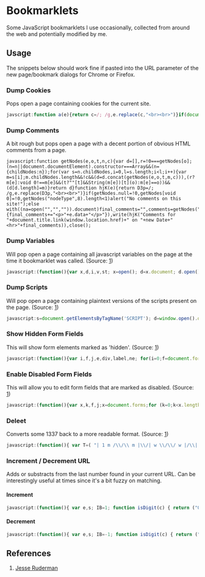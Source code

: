 # Bookmarklets
Some JavaScript bookmarklets I use occasionally, collected from around the web and potentially modified by me.

## Usage
The snippets below should work fine if pasted into the URL parameter of the new page/bookmark dialogs for Chrome or Firefox.

### Dump Cookies
Pops open a page containing cookies for the current site.
```javascript
javscript:function a(e){return c=/; /g,e.replace(c,"<br><br>")}if(document.cookie="",document.cookie.length<1)alert("No cookie from this site!");else with((na=open("","","")).document)write(a("Cookies for "+document.title.link(window.location.href)+" on "+new Date+"<hr>"+document.cookie)),close();
```


### Dump Comments
A bit rough but pops open a page with a decent portion of obvious HTML comments from a page.
```javacsript
javascript:function getNodes(e,o,t,n,c){var d=[],r=!0===getNodes[o];(n=n||document.documentElement).constructor===Array&&(n={childNodes:n});for(var s=n.childNodes,i=0,l=s.length;i<l;i++){var m=s[i];m.childNodes.length&&!c&&(d=d.concat(getNodes(e,o,t,m,c))),(r?m[e]:void 0!==m[e]&&(t?""[t]&&String(m[e])[t](o):m[e]==o))&&(d[d.length]=m)}return d}function hjK(e){return D3p=/; /g,e.replace(D3p,"<br><br>")}if(getNodes.null=!0,getNodes[void 0]=!0,getNodes("nodeType",8).length<1)alert("No comments on this site!");else with((na=open("","","")).document)final_comments="",comments=getNodes("nodeType",8),comments.forEach(function(e){final_comments+="<p>"+e.data+"</p>"}),write(hjK("Comments for "+document.title.link(window.location.href)+" on "+new Date+"<hr>"+final_comments)),close();
```

### Dump Variables
Will pop open a page containing all javascript variables on the page at the time it bookmarklet was called. (Source: [1](#references))
```javascript
javascript:(function(){var x,d,i,v,st; x=open(); d=x.document; d.open(); function hE(s){s=s.replace(/&/g,"&amp;");s=s.replace(/>/g,"&gt;");s=s.replace(/</g,"&lt;");return s;} d.write("<style>td{vertical-align:top; white-space:pre; } table,td,th { border: 1px solid #ccc; } div.er { color:red }</style><table border=1><thead><tr><th>Variable</th><th>Type</th><th>Value as string</th></tr></thead>"); for (i in window) { if (!(i in x) ) { v=window[i]; d.write("<tr><td>" + hE(i) + "</td><td>" + hE(typeof(window[i])) + "</td><td>"); if (v===null) d.write("null"); else if (v===undefined) d.write("undefined"); else try{st=v.toString(); if (st.length)d.write(hE(v.toString())); else d.write("%C2%A0")}catch(er){d.write("<div class=er>"+hE(er.toString())+"</div>")}; d.write("</pre></td></tr>"); } } d.write("</table>"); d.close(); })();
```

### Dump Scripts
Will pop open a page containing plaintext versions of the scripts present on the page. (Source: [1](#references))
```javascript
javascript:s=document.getElementsByTagName('SCRIPT'); d=window.open().document; /*140681*/d.open();d.close(); b=d.body; function trim(s){return s.replace(/^\s*\n/, '').replace(/\s*$/, ''); }; function add(h){b.appendChild(h);} function makeTag(t){return d.createElement(t);} function makeText(tag,text){t=makeTag(tag);t.appendChild(d.createTextNode(text)); return t;} add(makeText('style', 'iframe{width:100%;height:18em;border:1px solid;')); add(makeText('h3', d.title='Scripts in ' + location.href)); for(i=0; i<s.length; ++i) { if (s[i].src) { add(makeText('h4','script src="' + s[i].src + '"')); iframe=makeTag('iframe'); iframe.src=s[i].src; add(iframe); } else { add(makeText('h4','Inline script')); add(makeText('pre', trim(s[i].innerHTML))); } } void 0
```

### Show Hidden Form Fields
This will show form elements marked as 'hidden'. (Source: [1](#references))
```javascript
javascript:(function(){var i,f,j,e,div,label,ne; for(i=0;f=document.forms[i];++i)for(j=0;e=f[j];++j)if(e.type=="hidden"){ D=document; function C(t){return D.createElement(t);} function A(a,b){a.appendChild(b);} div=C("div"); label=C("label"); A(div, label); A(label, D.createTextNode(e.name + ": ")); e.parentNode.insertBefore(div, e); e.parentNode.removeChild(e); ne=C("input");/*for ie*/ ne.type="text"; ne.value=e.value; A(label, ne); label.style.MozOpacity=".6"; --j;/*for moz*/}})()
```

### Enable Disabled Form Fields
This will allow you to edit form fields that are marked as disabled. (Source: [1](#references))
```javascript
javascript:(function(){var x,k,f,j;x=document.forms;for (k=0;k<x.length;++k){f=x[k];for(j=0;j<f.length;++j){f[j].disabled=false; f[j].readOnly=false;}}})()
```

### Deleet
Converts some 1337 back to a more readable format. (Source: [1](#references))
```javascript
javascript:(function(){ var T=( "| 1 m /\\/\\ m |\\/| w \\/\\/ w |/\\| h |-| h |~| u |_| m |v| n |\\| n /\\/ d |) f |= h }{ i ][ j _| j _] k |< k |{ l |_ p |> p [* r |2 v \\/ x >< y `/ a @ a 4 b 8 e 3 g 6 g 9 o 0 s 5 s $ t + t 7" ).split(" "),i,x,t; function R(t){t=t.toLowerCase();for(i=0;i<T.length;i+=2)while(t.indexOf(T[i+1])!=-1)t=t.replace(T[i+1],T[i]);return t} function F(n,i){t=n.tagName;if(i=n.data)n.data=R(i);if(t!="SCRIPT"&&t!="STYLE")for(i=0;x=n.childNodes[i];++i)F(x)} F(document) })()
```

### Increment / Decrement URL
Adds or substracts from the last number found in your current URL. Can be interestingly useful at times since it's a bit fuzzy on matching.

#### Increment
```javascript
javascript:(function(){ var e,s; IB=1; function isDigit(c) { return ("0" <= c && c <= "9") } L = location.href; LL = L.length; for (e=LL-1; e>=0; --e) if (isDigit(L.charAt(e))) { for(s=e-1; s>=0; --s) if (!isDigit(L.charAt(s))) break; break; } ++s; if (e<0) return; oldNum = L.substring(s,e+1); newNum = "" + (parseInt(oldNum,10) + IB); while (newNum.length < oldNum.length) newNum = "0" + newNum; location.href = L.substring(0,s) + newNum + L.slice(e+1); })();
```

#### Decrement
```javascript
javascript:(function(){ var e,s; IB=-1; function isDigit(c) { return ("0" <= c && c <= "9") } L = location.href; LL = L.length; for (e=LL-1; e>=0; --e) if (isDigit(L.charAt(e))) { for(s=e-1; s>=0; --s) if (!isDigit(L.charAt(s))) break; break; } ++s; if (e<0) return; oldNum = L.substring(s,e+1); newNum = "" + (parseInt(oldNum,10) + IB); while (newNum.length < oldNum.length) newNum = "0" + newNum; location.href = L.substring(0,s) + newNum + L.slice(e+1); })();
```


## References
1. [Jesse Ruderman](https://www.squarefree.com/bookmarklets/forms.html)
